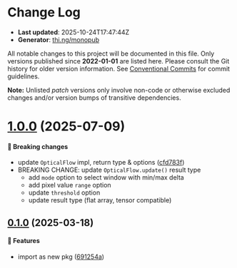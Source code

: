 # Change Log

- **Last updated**: 2025-10-24T17:47:44Z
- **Generator**: [thi.ng/monopub](https://thi.ng/monopub)

All notable changes to this project will be documented in this file.
Only versions published since **2022-01-01** are listed here.
Please consult the Git history for older version information.
See [Conventional Commits](https://conventionalcommits.org/) for commit guidelines.

**Note:** Unlisted _patch_ versions only involve non-code or otherwise excluded changes
and/or version bumps of transitive dependencies.

# [1.0.0](https://github.com/thi-ng/umbrella/tree/@thi.ng/pixel-flow@1.0.0) (2025-07-09)

#### 🛑 Breaking changes

- update `OpticalFlow` impl, return type & options ([cfd783f](https://github.com/thi-ng/umbrella/commit/cfd783f))
- BREAKING CHANGE: update `OpticalFlow.update()` result type
  - add `mode` option to select window with min/max delta
  - add pixel value `range` option
  - update `threshold` option
  - update result type (flat array, tensor compatible)

## [0.1.0](https://github.com/thi-ng/umbrella/tree/@thi.ng/pixel-flow@0.1.0) (2025-03-18)

#### 🚀 Features

- import as new pkg ([691254a](https://github.com/thi-ng/umbrella/commit/691254a))
